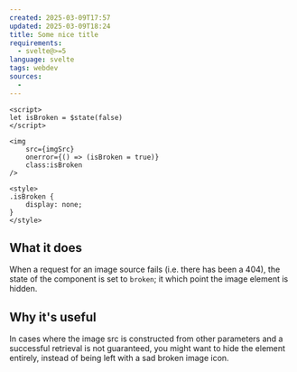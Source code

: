 ```yaml
---
created: 2025-03-09T17:57
updated: 2025-03-09T18:24
title: Some nice title
requirements:
  - svelte@>=5
language: svelte
tags: webdev
sources:
  - 
---
```


```svelte
<script>
let isBroken = $state(false)
</script>

<img
	src={imgSrc}
	onerror={() => (isBroken = true)}
	class:isBroken
/>

<style>
.isBroken {
	display: none;
}
</style>
```

## What it does
When a request for an image source fails (i.e. there has been a 404), the state of the component is set to `broken`; it which point the image element is hidden.


## Why it's useful
In cases where the image src is constructed from other parameters and a successful retrieval is not guaranteed, you might want to hide the element entirely, instead of being left with a sad broken image icon.